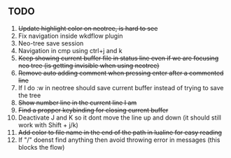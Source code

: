 ## TODO

1) ~~Update highlight color on neotree, is hard to see~~
2) Fix navigation inside wkdflow plugin
3) Neo-tree save session
4) Navigation in cmp using ctrl+j and k
5) ~~Keep showing current buffer file in status line even if we are focusing neo tree (is getting invisible when using neotree)~~
6) ~~Remove auto adding comment when pressing enter after a commented line~~
7) If I do :w in neotree should save current buffer instead of trying to save the tree
8) ~~Show number line in the current line I am~~
9) ~~Find a propper keybinding for closing current buffer~~
10) Deactivate J and K so it dont move the line up and down (it should still work with Shift + j/k)
11) ~~Add color to file name in the end of the path in lualine for easy reading~~
12) If "/" doenst find anything then avoid throwing error in messages (this blocks the flow)

